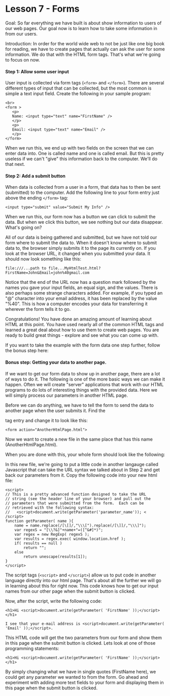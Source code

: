Lesson 7 - Forms
================

Goal:  So far everything we have built is about show information to users of our web pages.  Our goal now is to learn how to take some information in from our users.

Introduction:  In order for the world wide web to not be just like one big book for reading, we have to create pages that actually can ask the user for some information.  We do that with the HTML form tags.  That's what we're going to focus on now.

#### Step 1: Allow some user input

User input is collected via form tags (`<form>` and `</form>`).  There are several different types of input that can be collected, but the most common is simple a text input field.  Create the following in your sample program:

	<br>
	<form >
	   <p>
	   Name: <input type="text" name="FirstName" />
	   </p>
	   <p>
	   Email: <input type="text" name="Email" />
	   </p>
	</form>

When we run this, we end up with two fields on the screen that we can enter data into.  One is called name and one is called email.  But this is pretty useless if we can't "give" this information back to the computer.  We'll do that next.


#### Step 2:  Add a submit button

When data is collected from a user in a form, that data has to then be sent (submitted) to the computer.  Add the following line to your form entry just above the ending `</form>` tag:

	<input type="submit" value="Submit My Info" />

When we run this, our form now has a button we can click to submit the data.  But when we click this button, we see nothing but our data disappear.  What's going on?

All of our data is being gathered and submitted, but we have not told our form where to submit the data to.  When it doesn't know where to submit data to, the browser simply submits it to the page its currently on.  If you look at the browser URL, it changed when you submitted your data. It should now look something like this:

	file:///...path to file...MyHtmlTest.html?FirstName=John&Email=john%40gmail.com

Notice that the end of the URL now has a question mark followed by the names you gave your input fields, an equal sign, and the values.  There is also perhaps some strange characters added.  For example, if you typed an "@" character into your email address, it has been replaced by the value "%40".  This is how a computer encodes your data for transferring it wherever the form tells it to go.

Congratulations!  You have done an amazing amount of learning about HTML at this point.  You have used nearly all of the common HTML tags and learned a great deal about how to use them to create web pages.  You are ready to build great things - explore and see what you can come up with.

If you want to take the example with the form data one step further, follow the bonus step here:


#### Bonus step:  Getting your data to another page.

If we want to get our form data to show up in another page, there are a lot of ways to do it.  The following is one of the more basic ways we can make it happen.  Often we will create "server" applications that work with our HTML programs to do lots of interesting things with the provided data.  Here we will simply process our parameters in another HTML page.

Before we can do anything, we have to tell the form to send the data to another page when the user submits it.  Find the <form> tag entry and change it to look like this:

	<form action="AnotherHtmlPage.html">

Now we want to create a new file in the same place that has this name (AnotherHtmlPage.html). 

When you are done with this, your whole form should look like the following:

In this new file, we're going to put a little code in another langauge called Javascript that can take the URL syntax we talked about in Step 2 and get back our parameters from it.  Copy the following code into your new html file:

	<script>
	// This is a pretty advanced function designed to take the URL
	// string (see the header line of your browser) and pull out the 
	// parameters that were submitted from the form.  Each can be 
	// retrieved with the following syntax:
	//   <script>document.write(getParameter('parameter_name')); < /script>
	function getParameter( name ){
		name = name.replace(/[\[]/,"\\\[").replace(/[\]]/,"\\\]");  
		var regexS = "[\\?&]"+name+"=([^&#]*)";  
		var regex = new RegExp( regexS );  
		var results = regex.exec( window.location.href ); 
	 	if( results == null )    
			return "";  
		else    
			return unescape(results[1]);
	}
	</script>

The script tags (`<script>` and `</script>`) allow us to put code in another language directly into our html page.  That's about all the further we will go in learning about this for right now.  This code knows how to get our input names from our other page when the submit button is clicked.

Now, after the script, write the following code:

	<h1>Hi <script>document.write(getParameter( 'FirstName' ));</script></h1>

	I see that your e-mail address is <script>document.write(getParameter( 'Email' ));</script>.


This HTML code will get the two parameters from our form and show them in this page when the submit button is clicked.  Lets look at one of those programming statements:

	<h1>Hi <script>document.write(getParameter( 'FirstName' ));</script></h1>

By simply changing what we have in single quotes (FirstName here), we could get any parameter we wanted to from the form.  Go ahead and experiment with adding more text fields to your form and displaying them in this page when the submit button is clicked.
